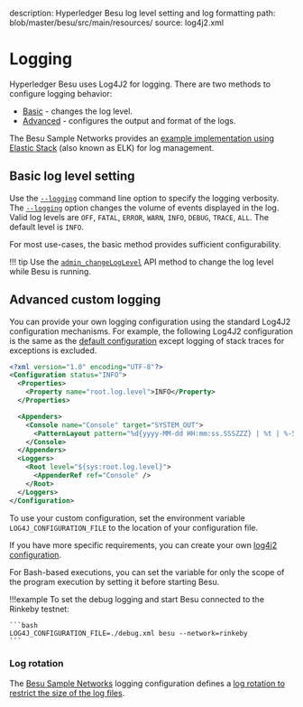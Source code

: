 description: Hyperledger Besu log level setting and log formatting
path: blob/master/besu/src/main/resources/
source: log4j2.xml
<!--- END of page meta data -->

# Logging

Hyperledger Besu uses Log4J2 for logging. There are two methods to configure logging behavior:

* [Basic](#basic-log-level-setting) - changes the log level.
* [Advanced](#advanced-custom-logging) - configures the output and format of the logs. 

The Besu Sample Networks provides an [example implementation using Elastic Stack](Elastic-Stack.md) (also 
known as ELK) for log management. 
      
## Basic log level setting

Use the [`--logging`](../../Reference/CLI/CLI-Syntax.md#logging) command line option to specify 
the logging verbosity. The [`--logging`](../../Reference/CLI/CLI-Syntax.md#logging) option changes
the volume of events displayed in the log. Valid log levels are `OFF`, `FATAL`, `ERROR`, `WARN`, `INFO`, `DEBUG`, `TRACE`, `ALL`. The default level is `INFO`.

For most use-cases, the basic method provides sufficient configurability.

!!! tip 
    Use the [`admin_changeLogLevel`](../../Reference/API-Methods.md#admin_changeloglevel) API method
    to change the log level while Besu is running. 

## Advanced custom logging

You can provide your own logging configuration using the standard Log4J2 configuration mechanisms.
For example, the following Log4J2 configuration is the same as the 
[default configuration](https://github.com/hyperledger/besu/blob/master/besu/src/main/resources/log4j2.xml) 
except logging of stack traces for exceptions is excluded.

```xml tab="debug.xml"
<?xml version="1.0" encoding="UTF-8"?>
<Configuration status="INFO">
  <Properties>
    <Property name="root.log.level">INFO</Property>
  </Properties>

  <Appenders>
    <Console name="Console" target="SYSTEM_OUT">
      <PatternLayout pattern="%d{yyyy-MM-dd HH:mm:ss.SSSZZZ} | %t | %-5level | %c{1} | %msg %throwable{short.message}%n" />
    </Console>
  </Appenders>
  <Loggers>
    <Root level="${sys:root.log.level}">
      <AppenderRef ref="Console" />
    </Root>
  </Loggers>
</Configuration>
```

To use your custom configuration, set the environment variable `LOG4J_CONFIGURATION_FILE` to the 
location of your configuration file.  

If you have more specific requirements, you can create your own 
[log4j2 configuration](https://logging.apache.org/log4j/2.x/manual/configuration.html).

For Bash-based executions, you can set the variable for only the scope of the program execution by 
setting it before starting Besu.  

!!!example
    To set the debug logging and start Besu connected to the Rinkeby testnet:

    ```bash
    LOG4J_CONFIGURATION_FILE=./debug.xml besu --network=rinkeby
    ```

### Log rotation 

The [Besu Sample Networks](https://github.com/PegaSysEng/besu-sample-networks) logging configuration defines a 
[log rotation to restrict the size of the log files](https://github.com/PegaSysEng/besu-sample-networks/blob/master/config/besu/log-config.xml).
